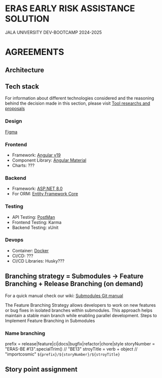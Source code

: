 
# ERAS EARLY RISK ASSISTANCE SOLUTION
JALA UNIVERSITY DEV-BOOTCAMP 2024-2025
# AGREEMENTS
## Architecture
## Tech stack
For information about different technologies considered and the reasoning behind the decision made in this section, please visit [Tool researchs and proposals](https://github.com/JU-DEV-Bootcamps/ERAS/wiki/Researchs)

### Design
[Figma](https://www.figma.com/)

### Frontend
* Framework: [Angular v19](https://angular.dev/)
* Component Library: [Angular Material](https://material.angular.io/)
* Charts: ???

### Backend
* Framework: [ASP.NET 8.0](https://dotnet.microsoft.com/es-es/apps/aspnet)
* For ORM: [Entity Framework Core](https://learn.microsoft.com/es-es/ef/core/)

### Testing
* API Testing: [PostMan](https://www.postman.com/)
* Frontend Testing: Karma
* Backend Testing: xUnit

### Devops
* Container: [Docker](https://www.docker.com/)
* CI/CD: ???
* CI/CD Libraries: Husky???


## Branching strategy = Submodules -> Feature Branching + Release Branching (on demand)
For a quick manual check our wiki: [Submodules Git manual](https://github.com/JU-DEV-Bootcamps/ERAS/wiki/Submodules-Git-manual)

The Feature Branching Strategy allows developers to work on new features or bug fixes in isolated branches within submodules. This approach helps maintain a stable main branch while enabling parallel development.
Steps to Implement Feature Branching in Submodules
### Name branching
prefix = release|feature|ci|docs|bugfix|refactor|chore|style
storyNumber = "ERAS-BE #13".specialTrim() // "BE13"
stroyTitle = verb + object // "importcosmic"
`${prefix}/${storyNumber}/${stroyTitle}`

## Story point assignment
